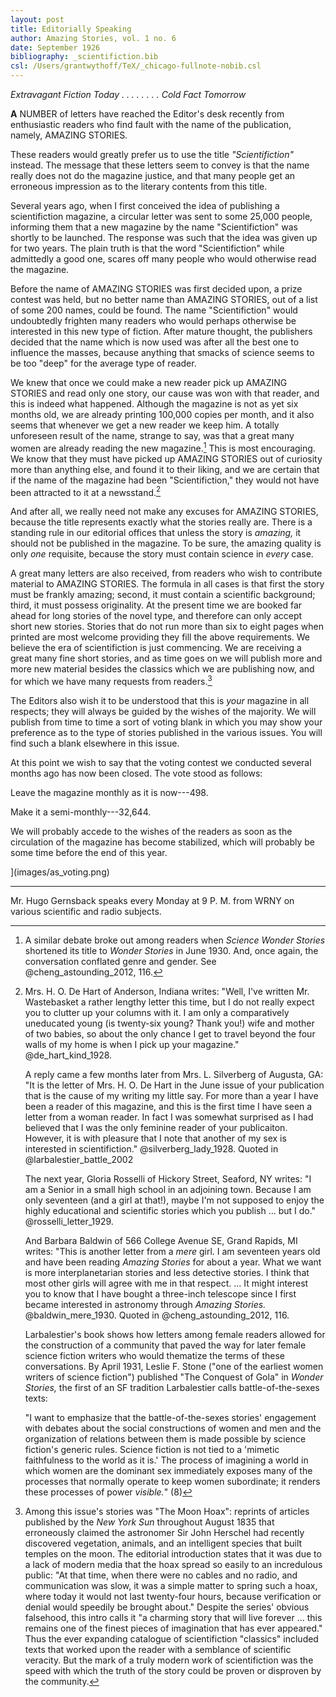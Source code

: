 ```yaml
---
layout: post
title: Editorially Speaking
author: Amazing Stories, vol. 1 no. 6
date: September 1926
bibliography: _scientifiction.bib
csl: /Users/grantwythoff/TeX/_chicago-fullnote-nobib.csl
---
```


*Extravagant Fiction Today . . . . . . . . Cold Fact Tomorrow*

**A** NUMBER of letters have reached the Editor's desk recently from enthusiastic readers who find fault with the name of the publication, namely, AMAZING STORIES.

These readers would greatly prefer us to use the title *"Scientifiction"* instead. The message that these letters seem to convey is that the name really does not do the magazine justice, and that many people get an erroneous impression as to the literary contents from this title.

Several years ago, when I first conceived the idea of publishing a scientifiction magazine, a circular letter was sent to some 25,000 people, informing them that a new magazine by the name "Scientifiction" was shortly to be launched. The response was such that the idea was given up for two years. The plain truth is that the word "Scientifiction" while admittedly a good one, scares off many people who would otherwise read the magazine.

Before the name of AMAZING STORIES was first decided upon, a prize contest was held, but no better name than AMAZING STORIES, out of a list of some 200 names, could be found. The name "Scientifiction" would undoubtedly frighten many readers who would perhaps otherwise be interested in this new type of fiction. After mature thought, the publishers decided that the name which is now used was after all the best one to influence the masses, because anything that smacks of science seems to be too "deep" for the average type of reader.

We knew that once we could make a new reader pick up AMAZING STORIES and read only one story, our cause was won with that reader, and this is indeed what happened. Although the magazine is not as yet six months old, we are already printing 100,000 copies per month, and it also seems that whenever we get a new reader we keep him. A totally unforeseen result of the name, strange to say, was that a great many women are already reading the new magazine.[^npq]  This is most encouraging. We know that they must have picked up AMAZING STORIES out of curiosity more than anything else, and found it to their liking, and we are certain that if the name of the magazine had been "Scientifiction," they would not have been attracted to it at a newsstand.[^wmn]

And after all, we really need not make any excuses for AMAZING STORIES, because the title represents exactly what the stories really are. There is a standing rule in our editorial offices that unless the story is *amazing,* it should not be published in the magazine. To be sure, the amazing quality is only *one* requisite, because the story must contain science in *every* case.

A great many letters are also received, from readers who wish to contribute material to AMAZING STORIES. The formula in all cases is that first the story must be frankly amazing; second, it must contain a scientific background; third, it must possess originality. At the present time we are booked far ahead for long stories of the novel type, and therefore can only accept short new stories. Stories that do not run more than six to eight pages when printed are most welcome providing they fill the above requirements. We believe the era of scientifiction is just commencing. We are receiving a great many fine short stories, and as time goes on we will publish more and more new material besides the classics which we are publishing now, and for which we have many requests from readers.[^hox]

The Editors also wish it to be understood that this is *your* magazine in all respects; they will always be guided by the wishes of the majority. We will publish from time to time a sort of voting blank in which you may show your preference as to the type of stories published in the various issues. You will find such a blank elsewhere in this issue.

At this point we wish to say that the voting contest we conducted several months ago has now been closed. The vote stood as follows:

Leave the magazine monthly as it is now---498.

Make it a semi-monthly---32,644.

We will probably accede to the wishes of the readers as soon as the circulation of the magazine has become stabilized, which will probably be some time before the end of this year.

](images/as_voting.png)

* * * * * * * * * * * 

Mr. Hugo Gernsback speaks every Monday at 9 P. M. from WRNY on various scientific and radio subjects.

[^npq]: A similar debate broke out among readers when *Science Wonder Stories* shortened its title to *Wonder Stories* in June 1930.  And, once again, the conversation conflated genre and gender.  See @cheng_astounding_2012, 116.

[^wmn]: Mrs. H. O. De Hart of Anderson, Indiana writes:  "Well, I've written Mr. Wastebasket a rather lengthy letter this time, but I do not really expect you to clutter up your columns with it.  I am only a comparatively uneducated young (is twenty-six young? Thank you!) wife and mother of two babies, so about the only chance I get to travel beyond the four walls of my home is when I pick up your magazine." @de_hart_kind_1928.
    
    A reply came a few months later from Mrs. L. Silverberg of Augusta, GA:  "It is the letter of Mrs. H. O. De Hart in the June issue of your publication that is the cause of my writing my little say.  For more than a year I have been a reader of this magazine, and this is the first time I have seen a letter from a woman reader.  In fact I was somewhat surprised as I had believed that I was the only feminine reader of your publicaiton.  However, it is with pleasure that I note that another of my sex is interested in scientifiction." @silverberg_lady_1928.  Quoted in @larbalestier_battle_2002

    The next year, Gloria Rosselli of Hickory Street, Seaford, NY writes: "I am a Senior in a small high school in an adjoining town.  Because I am only seventeen (and a girl at that!), maybe I'm not supposed to enjoy the highly educational and scientific stories which you publish … but I do."  @rosselli_letter_1929.
          
    And Barbara Baldwin of 566 College Avenue SE, Grand Rapids, MI writes:  "This is another letter from a *mere* girl.  I am seventeen years old and have been reading *Amazing Stories* for about a year.  What we want is more interplanetarian stories and less detective stories.  I think that most other girls will agree with me in that respect. … It might interest you to know that I have bought a three-inch telescope since I first became interested in astronomy through *Amazing Stories.*  @baldwin_mere_1930.  Quoted in @cheng_astounding_2012, 116.

    Larbalestier's book shows how letters among female readers allowed for the construction of a community that paved the way for later female science fiction writers who would thematize the terms of these conversations.  By April 1931, Leslie F. Stone ("one of the earliest women writers of science fiction") published "The Conquest of Gola" in *Wonder Stories,* the first of an SF tradition Larbalestier calls battle-of-the-sexes texts:
    
    "I want to emphasize that the battle-of-the-sexes stories' engagement with debates about the social constructions of women and men and the organization of relations between them is made possible by science fiction's generic rules.  Science fiction is not tied to a 'mimetic faithfulness to the world as it is.'  The process of imagining a world in which women are the dominant sex immediately exposes many of the processes that normally operate to keep women subordinate; it renders these processes of power *visible.*" (8)

[^hox]:  Among this issue's stories was "The Moon Hoax": reprints of articles published by the *New York Sun* throughout August 1835 that erroneously claimed the astronomer Sir John Herschel had recently discovered vegetation, animals, and an intelligent species that built temples on the moon.  The editorial introduction states that it was due to a lack of modern media that the hoax spread so easily to an incredulous public:  "At that time, when there were no cables and no radio, and communication was slow, it was a simple matter to spring such a hoax, where today it would not last twenty-four hours, because verification or denial would speedily be brought about."  Despite the series' obvious falsehood, this intro calls it "a charming story that will live forever … this remains one of the finest pieces of imagination that has ever appeared."  Thus the ever expanding catalogue of scientifiction "classics" included texts that worked upon the reader with a semblance of scientific veracity.  But the mark of a truly modern work of scientifiction was the speed with which the truth of the story could be proven or disproven by the community.